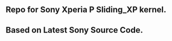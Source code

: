 Repo for Sony Xperia P Sliding_XP kernel.
---------------------------------------------------
Based on Latest Sony Source Code.
---------------------------------------------------
